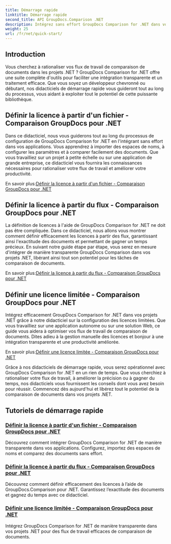 ```yaml
---
title: Démarrage rapide
linktitle: Démarrage rapide
second_title: API GroupDocs.Comparison .NET
description: Intégrez sans effort GroupDocs Comparison for .NET dans vos projets. Découvrez des méthodes efficaces de configuration des licences pour des flux de travail de comparaison de documents précis.
weight: 25
url: /fr/net/quick-start/
---
```


## Introduction

Vous cherchez à rationaliser vos flux de travail de comparaison de documents dans les projets .NET ? GroupDocs Comparison for .NET offre une suite complète d'outils pour faciliter une intégration transparente et un traitement efficace. Que vous soyez un développeur chevronné ou débutant, nos didacticiels de démarrage rapide vous guideront tout au long du processus, vous aidant à exploiter tout le potentiel de cette puissante bibliothèque.

## Définir la licence à partir d'un fichier - Comparaison GroupDocs pour .NET

Dans ce didacticiel, nous vous guiderons tout au long du processus de configuration de GroupDocs Comparison for .NET en l'intégrant sans effort dans vos applications. Vous apprendrez à importer des espaces de noms, à configurer les paramètres et à comparer facilement des documents. Que vous travailliez sur un projet à petite échelle ou sur une application de grande entreprise, ce didacticiel vous fournira les connaissances nécessaires pour rationaliser votre flux de travail et améliorer votre productivité.

 En savoir plus:[Définir la licence à partir d'un fichier - Comparaison GroupDocs pour .NET](./set-license-from-file/)

## Définir la licence à partir du flux - Comparaison GroupDocs pour .NET

La définition de licences à l'aide de GroupDocs Comparison for .NET ne doit pas être compliquée. Dans ce didacticiel, nous allons vous montrer comment définir efficacement les licences à partir des flux, garantissant ainsi l'exactitude des documents et permettant de gagner un temps précieux. En suivant notre guide étape par étape, vous serez en mesure d'intégrer de manière transparente GroupDocs Comparison dans vos projets .NET, libérant ainsi tout son potentiel pour les tâches de comparaison de documents.

 En savoir plus:[Définir la licence à partir du flux - Comparaison GroupDocs pour .NET](./set-license-from-stream/)

## Définir une licence limitée - Comparaison GroupDocs pour .NET

Intégrez efficacement GroupDocs Comparison for .NET dans vos projets .NET grâce à notre didacticiel sur la configuration des licences limitées. Que vous travailliez sur une application autonome ou sur une solution Web, ce guide vous aidera à optimiser vos flux de travail de comparaison de documents. Dites adieu à la gestion manuelle des licences et bonjour à une intégration transparente et une productivité améliorée.

 En savoir plus:[Définir une licence limitée - Comparaison GroupDocs pour .NET](./set-metered-license/)

Grâce à nos didacticiels de démarrage rapide, vous serez opérationnel avec GroupDocs Comparison for .NET en un rien de temps. Que vous cherchiez à rationaliser votre flux de travail, à améliorer la précision ou à gagner du temps, nos didacticiels vous fournissent les conseils dont vous avez besoin pour réussir. Commencez dès aujourd'hui et libérez tout le potentiel de la comparaison de documents dans vos projets .NET.
## Tutoriels de démarrage rapide
### [Définir la licence à partir d'un fichier - Comparaison GroupDocs pour .NET](./set-license-from-file/)
Découvrez comment intégrer GroupDocs Comparison for .NET de manière transparente dans vos applications. Configurez, importez des espaces de noms et comparez des documents sans effort.
### [Définir la licence à partir du flux - Comparaison GroupDocs pour .NET](./set-license-from-stream/)
Découvrez comment définir efficacement des licences à l’aide de GroupDocs.Comparison pour .NET. Garantissez l’exactitude des documents et gagnez du temps avec ce didacticiel.
### [Définir une licence limitée - Comparaison GroupDocs pour .NET](./set-metered-license/)
Intégrez GroupDocs Comparison for .NET de manière transparente dans vos projets .NET pour des flux de travail efficaces de comparaison de documents.